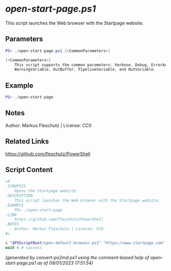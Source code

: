*open-start-page.ps1*
================

This script launches the Web browser with the Startpage website.

Parameters
----------
```powershell
PS> ./open-start-page.ps1 [<CommonParameters>]

[<CommonParameters>]
    This script supports the common parameters: Verbose, Debug, ErrorAction, ErrorVariable, WarningAction, 
    WarningVariable, OutBuffer, PipelineVariable, and OutVariable.
```

Example
-------
```powershell
PS> ./open-start-page

```

Notes
-----
Author: Markus Fleschutz | License: CC0

Related Links
-------------
https://github.com/fleschutz/PowerShell

Script Content
--------------
```powershell
<#
.SYNOPSIS
	Opens the Startpage website 
.DESCRIPTION
	This script launches the Web browser with the Startpage website.
.EXAMPLE
	PS> ./open-start-page
.LINK
	https://github.com/fleschutz/PowerShell
.NOTES
	Author: Markus Fleschutz | License: CC0
#>

& "$PSScriptRoot/open-default-browser.ps1" "https://www.startpage.com"
exit 0 # success
```

*(generated by convert-ps2md.ps1 using the comment-based help of open-start-page.ps1 as of 09/01/2023 17:51:54)*
